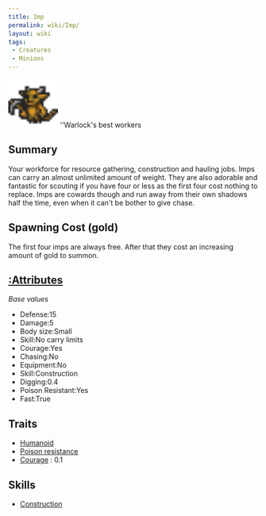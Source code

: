 ```yaml
---
title: Imp
permalink: wiki/Imp/
layout: wiki
tags:
 - Creatures
 - Minions
---
```


<img src="imp.png" title="fig:imp.png" alt="imp.png" width="100" />
''Warlock's best workers

Summary
-------

Your workforce for resource gathering, construction and hauling jobs.
Imps can carry an almost unlimited amount of weight. They are also
adorable and fantastic for scouting if you have four or less as the
first four cost nothing to replace. Imps are cowards though and run away
from their own shadows half the time, even when it can't be bother to
give chase.

Spawning Cost (gold)
--------------------

The first four imps are always free. After that they cost an increasing
amount of gold to summon.

[:Attributes](:Attributes "wikilink")
-------------------------------------

*Base values*

-   Defense:15
-   Damage:5
-   Body size:Small
-   Skill:No carry limits
-   Courage:Yes
-   Chasing:No
-   Equipment:No
-   Skill:Construction
-   Digging:0.4
-   Poison Resistant:Yes
-   Fast:True

Traits
------

-   [Humanoid](/keeperrl_wiki/Traits#Humanoid "wikilink")
-   [Poison resistance](/keeperrl_wiki/Traits#Poison_Resistance "wikilink")
-   [Courage](/keeperrl_wiki/Traits#Courage "wikilink") : 0.1

Skills
------

-   [Construction](/keeperrl_wiki/Skills#Construction "wikilink")

